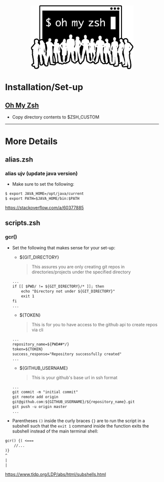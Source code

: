 <p align="center">
  <img src="/resources/images/oh-my-zsh-logo.png" alt="Oh My Zsh">
</p>

# Installation/Set-up
## [Oh My Zsh](https://github.com/ohmyzsh/ohmyzsh)

- Copy directory contents to $ZSH_CUSTOM

---

# More Details
## alias.zsh
### alias ujv (update java version)
- Make sure to set the following:

```
$ export JAVA_HOME=/opt/java/current
$ export PATH=$JAVA_HOME/bin:$PATH
```

https://stackoverflow.com/a/60377885

## scripts.zsh
### gcr()
- Set the following that makes sense for your set-up:
  - ${GIT_DIRECTORY}
    > This assures you are only creating git repos in directories/projects under the specified directory
  ```
  ...
  if [[ $PWD/ != ${GIT_DIRECTORY}/* ]]; then
      echo "Directory not under ${GIT_DIRECTORY}"
      exit 1
  fi
  ...
  ``` 
  - ${TOKEN}
    > This is for you to have access to the github api to create repos via cli
  ```
  ...
  repository_name=${PWD##*/}
  token=${TOKEN}
  success_response="Repository successfully created"
  ...
  ```
  - ${GITHUB_USERNAME}
    > This is your github's base url in ssh format
  ```
  ...
  git commit -m "initial commit"
  git remote add origin git@github.com:${GITHUB_USERNAME}/${repository_name}.git
  git push -u origin master
  ...
  ```


- Parentheses `()` inside the curly braces `{}` are to run the script in a subshell such that
the `exit 1` command inside the function exits the subshell instead of the main terminal shell:
```
gcr() {( <===
    //...
)}
^
|
|
```

https://www.tldp.org/LDP/abs/html/subshells.html
